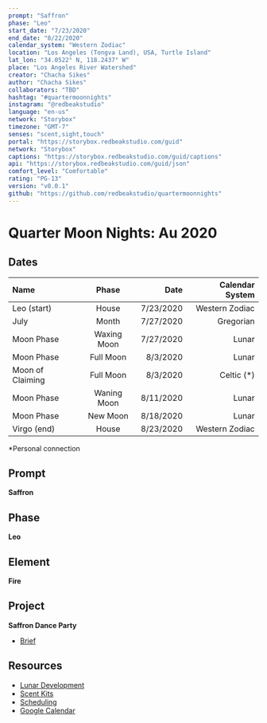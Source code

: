```yaml
---
prompt: "Saffron"
phase: "Leo"
start_date: "7/23/2020"
end_date: "8/22/2020"
calendar_system: "Western Zodiac"
location: "Los Angeles (Tongva Land), USA, Turtle Island"
lat_lon: "34.0522° N, 118.2437° W"
place: "Los Angeles River Watershed"
creator: "Chacha Sikes"
author: "Chacha Sikes"
collaborators: "TBD"
hashtag: "#quartermoonnights"
instagram: "@redbeakstudio"
language: "en-us"
network: "Storybox"
timezone: "GMT-7"
senses: "scent,sight,touch"
portal: "https://storybox.redbeakstudio.com/guid"
network: "Storybox"
captions: "https://storybox.redbeakstudio.com/guid/captions"
api: "https://storybox.redbeakstudio.com/guid/json"
comfort_level: "Comfortable"
rating: "PG-13"
version: "v0.0.1"
github: "https://github.com/redbeakstudio/quartermoonnights"
---
```

# Quarter Moon Nights: Au 2020

## Dates
| Name             | Phase           |  Date         | Calendar System |
| :----------      | :-------------: | -----------:  | --------------: |
| Leo (start)      | House           | 7/23/2020     | Western Zodiac  |
| July             | Month           | 7/27/2020     | Gregorian       |
| Moon Phase       | Waxing Moon     | 7/27/2020     | Lunar           |
| Moon Phase       | Full Moon       | 8/3/2020      | Lunar           |
| Moon of Claiming | Full Moon       | 8/3/2020      | Celtic (*)      |
| Moon Phase       | Waning Moon     | 8/11/2020     | Lunar           |
| Moon Phase       | New Moon        | 8/18/2020     | Lunar           |
| Virgo (end)      | House           | 8/23/2020     | Western Zodiac  |

*Personal connection

## Prompt
**Saffron**

## Phase
**Leo**

## Element
**Fire**

## Project
**Saffron Dance Party**

* [Brief](Brief.md)

## Resources
* [Lunar Development](Lunar-Development.md)
* [Scent Kits](Scent-Kits.md)
* [Scheduling](Scheduling.md)
* [Google Calendar](https://calendar.google.com/calendar/u/1?cid=Y191OTc1YnBmM25ubDFka3MxdWZxaHVnbzltNEBncm91cC5jYWxlbmRhci5nb29nbGUuY29t)
